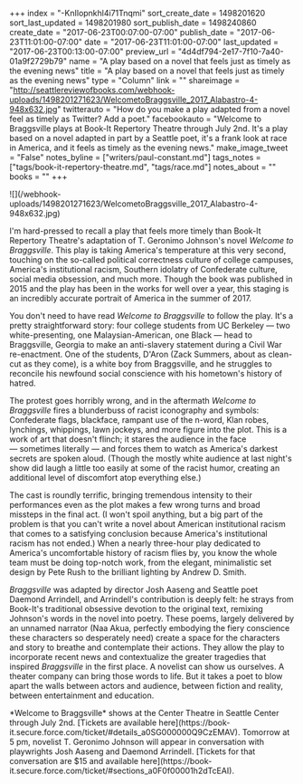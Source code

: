 +++
index = "-KnIlopnkhl4i71Tnqmi"
sort_create_date = 1498201620
sort_last_updated = 1498201980
sort_publish_date = 1498240860
create_date = "2017-06-23T00:07:00-07:00"
publish_date = "2017-06-23T11:01:00-07:00"
date = "2017-06-23T11:01:00-07:00"
last_updated = "2017-06-23T00:13:00-07:00"
preview_url = "4d4df794-2e17-7f10-7a40-01a9f2729b79"
name = "A play based on a novel that feels just as timely as the evening news"
title = "A play based on a novel that feels just as timely as the evening news"
type = "Column"
link = ""
shareimage = "http://seattlereviewofbooks.com/webhook-uploads/1498201271623/WelcometoBraggsville_2017_Alabastro-4-948x632.jpg"
twitterauto = "How do you make a play adapted from a novel feel as timely as Twitter? Add a poet."
facebookauto = "Welcome to Braggsville plays at Book-It Repertory Theatre through July 2nd. It's a play based on a novel adapted in part by a Seattle poet, it's a frank look at race in America, and it feels as timely as the evening news."
make_image_tweet = "False"
notes_byline = ["writers/paul-constant.md"]
tags_notes = ["tags/book-it-repertory-theatre.md", "tags/race.md"]
notes_about = ""
books = ""
+++
<p class="image">![](/webhook-uploads/1498201271623/WelcometoBraggsville_2017_Alabastro-4-948x632.jpg)</p>

I'm hard-pressed to recall a play that feels more timely than Book-It Repertory Theatre's adaptation of T. Geronimo Johnson's novel *Welcome to Braggsville*. This play is taking America's temperature at this very second, touching on the so-called political correctness culture of college campuses, America's institutional racism, Southern idolatry of Confederate culture, social media obsession, and much more. Though the book was published in 2015 and the play has been in the works for well over a year, this staging is an incredibly accurate portrait of America in the summer of 2017.

You don't need to have read *Welcome to Braggsville* to follow the play. It's a pretty straightforward story: four college students from UC Berkeley — two white-presenting, one Malaysian-American, one Black — head to Braggsville, Georgia to make an anti-slavery statement during a Civil War re-enactment. One of the students, D'Aron (Zack Summers, about as clean-cut as they come), is a white boy from Braggsville, and he struggles to reconcile his newfound social conscience with his hometown's history of hatred. 

The protest goes horribly wrong, and in the aftermath *Welcome to Braggsville* fires a blunderbuss of racist iconography and symbols: Confederate flags, blackface, rampant use of the n-word, Klan robes, lynchings, whippings, lawn jockeys, and more figure into the plot. This is a work of art that doesn't flinch; it stares the audience in the face — sometimes literally — and forces them to watch as America's darkest secrets are spoken aloud. (Though the mostly white audience at last night's show did laugh a little too easily at some of the racist humor, creating an additional level of discomfort atop everything else.)

The cast is roundly terrific, bringing tremendous intensity to their performances even as the plot makes a few wrong turns and broad missteps in the final act. (I won't spoil anything, but a big part of the problem is that you can't write a novel about American institutional racism that comes to a satisfying conclusion because America's institutional racism has not ended.) When a nearly three-hour play dedicated to America's uncomfortable history of racism flies by, you know the whole team must be doing top-notch work, from the elegant, minimalistic set design by Pete Rush to the brilliant lighting by Andrew D. Smith.

*Braggsville* was adapted by director Josh Aaseng and Seattle poet Daemond Arrindell, and Arrindell's contribution is deeply felt: he strays from Book-It's traditional obsessive devotion to the original text, remixing Johnson's words in the novel into poetry. These poems, largely delivered by an unnamed narrator (Naa Akua, perfectly embodying the fiery conscience these characters so desperately need) create a space for the characters and story to breathe and contemplate their actions. They allow the play to incorporate recent news and contextualize the greater tragedies that inspired *Braggsville* in the first place. A novelist can show us ourselves. A theater company can bring those words to life. But it takes a poet to blow apart the walls between actors and audience, between fiction and reality, between entertainment and education.

<p class="footer">*Welcome to Braggsville* shows at the Center Theatre in Seattle Center through July 2nd. [Tickets are available here](https://book-it.secure.force.com/ticket/#details_a0SG000000Q9CzEMAV). Tomorrow at 5 pm, novelist T. Geronimo Johnson will appear in conversation with playwrights Josh Aaseng and Daemond Arrindell. [Tickets for that conversation are $15 and available here](https://book-it.secure.force.com/ticket/#sections_a0F0f00001h2dTcEAI).</p>

